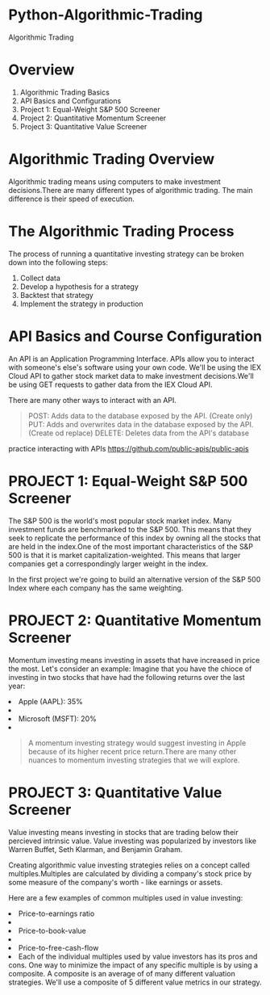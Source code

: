 # Python-Algorithmic-Trading
Algorithmic Trading

# Overview
1. Algorithmic Trading Basics
2. API Basics and Configurations
3. Project 1: Equal-Weight S&P 500 Screener
4. Project 2: Quantitative Momentum Screener
5. Project 3: Quantitative Value Screener

# Algorithmic Trading Overview
Algorithmic trading means using computers to make investment decisions.There are many different types of algorithmic trading. The main difference is their speed of execution.

# The Algorithmic Trading Process
The process of running a quantitative investing strategy can be broken down into the following steps:
1. Collect data
2. Develop a hypothesis for a strategy
3. Backtest that strategy
4. Implement the strategy in production

# API  Basics and Course Configuration
An API is an Application Programming Interface. APIs allow you to interact with someone's else's software using your own code.
We'll be using the IEX Cloud API to gather stock market data to make investment decisions.We'll be using GET requests to gather data 
from the IEX Cloud API.

There are many other ways to interact with an API.
>POST: Adds data to the database exposed by the API. (Create only)
>PUT: Adds and overwrites data in the database exposed by the API. (Create od replace)
>DELETE: Deletes data from the API's database

practice interacting with APIs
https://github.com/public-apis/public-apis

# PROJECT 1: Equal-Weight S&P 500 Screener
The S&P 500 is the world's most popular stock market index. Many investment funds are benchmarked to the S&P 500. This means that they seek to replicate the performance of this index by owning all the stocks that are held in the index.One of the most important characteristics of the S&P 500 is that it is market capitalization-weighted. This means that larger companies get a correspondingly larger weight in the index.

In the first project we're going to build an alternative version of the S&P 500 Index where each company has the same weighting. 

# PROJECT 2: Quantitative Momentum Screener
Momentum investing means investing in assets that have increased in price the most. Let's consider an example: Imagine that you have the chioce of investing in two stocks that have had the following returns over the last year: 
  <li> Apple (AAPL): 35%<li/>
  <li> Microsoft (MSFT): 20%<li/>
  
> A momentum investing strategy would suggest investing in Apple because of its higher recent price return.There are many other nuances to  momentum investing strategies that we will explore.

# PROJECT 3: Quantitative Value Screener
Value investing means investing in stocks that are trading below their percieved intrinsic value. Value investing was popularized by investors like Warren Buffet, Seth Klarman, and Benjamin Graham.

Creating algorithmic value investing strategies relies on a concept called multiples.Multiples are calculated by dividing a company's stock price by some measure of the company's worth - like earnings or assets.

Here are a few examples of common multiples used in  value investing:
  <li> Price-to-earnings ratio<li/>
  <li> Price-to-book-value<li/>
  <li> Price-to-free-cash-flow<li/>  
Each of the individual multiples used by value investors has its pros and cons. One way to minimize the impact of any specific multiple is by using a composite. A composite is an average of of many different valuation strategies. We'll use a composite of 5 different value metrics in our strategy.
